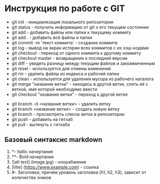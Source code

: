 # Инструкция по работе с GIT

* git init - инициализация локального репозитория
* git status - получить информацию от git о его 
текущем состоянии
* git add - добавить файлы или папки к текущему коммиту
* git add . -  добавить всё файлы и папки
* git commit -m 'текст коммита' - создание коммита 
* git log - вывод на экран истории всех коммитов с их хэш-кодами
* git checkout - переход от одного коммита к другому коммиту
* git checkout master - возвращение к последней версии
* git diff - увидеть разницу между текущим файлов и закоммиченным
* git reset - используется для отмены изменений
* git rm - удалить файлы из индекса и рабочей папки
* git clean - используется для удаления мусора из рабочего каталога
* git merge "название ветки" - находясь в другой ветке, слить её с веткой, имя которой необходимо ввести
* git checkout "название ветки" - переход к другой ветке
+ git branch -d <название ветки> - удалить ветку
+ git branch <название ветки> - создать новую ветку
+ git branch - просмотреть список веток в репозитории
+ git push - добавить на гитхаб
+ git pull - вытянуть с гитхаба

## Базовый синтаксис markdown
1. *- Itallic начертание
1. **-  Bold начертание
1. ![alt text] (image.jpg) - изорабжение
1.  [title] (https://www.example.com) - ссылка
1. #- Заголовки, причём уровень заголовка (h1, h2, h3), зависит от количества знаков


